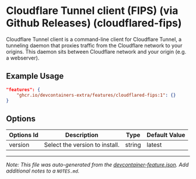 
# Cloudflare Tunnel client (FIPS) (via Github Releases) (cloudflared-fips)

Cloudflare Tunnel client is a command-line client for Cloudflare Tunnel, a tunneling daemon that proxies traffic from the Cloudflare network to your origins. This daemon sits between Cloudflare network and your origin (e.g. a webserver).

## Example Usage

```json
"features": {
    "ghcr.io/devcontainers-extra/features/cloudflared-fips:1": {}
}
```

## Options

| Options Id | Description | Type | Default Value |
|-----|-----|-----|-----|
| version | Select the version to install. | string | latest |



---

_Note: This file was auto-generated from the [devcontainer-feature.json](devcontainer-feature.json).  Add additional notes to a `NOTES.md`._
